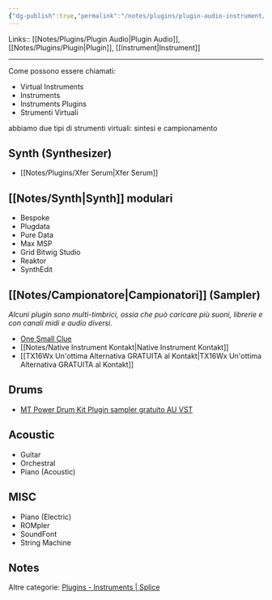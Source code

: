 ```yaml
---
{"dg-publish":true,"permalink":"/notes/plugins/plugin-audio-instrument/"}
---
```


Links:: [[Notes/Plugins/Plugin Audio\|Plugin Audio]], [[Notes/Plugins/Plugin\|Plugin]], [[Instrument\|Instrument]]

---

Come possono essere chiamati:
- Virtual Instruments
- Instruments
- Instruments Plugins
- Strumenti Virtuali

abbiamo due tipi di strumenti virtuali: sintesi e campionamento

## Synth (Synthesizer)

- [[Notes/Plugins/Xfer Serum\|Xfer Serum]]

## [[Notes/Synth\|Synth]] modulari

- Bespoke
- Plugdata
- Pure Data 
- Max MSP
- Grid Bitwig Studio
- Reaktor
- SynthEdit


## [[Notes/Campionatore\|Campionatori]] (Sampler)

_Alcuni plugin sono multi-timbrici, ossia che può caricare più suoni, librerie e con canali midi e audio diversi._

- [One Small Clue](https://www.onesmallclue.com/)
- [[Notes/Native Instrument Kontakt\|Native Instrument Kontakt]]
- [[TX16Wx Un'ottima Alternativa GRATUITA al Kontakt\|TX16Wx Un'ottima Alternativa GRATUITA al Kontakt]]


## Drums

- [MT Power Drum Kit Plugin sampler gratuito AU VST](https://www.powerdrumkit.com/it/)

## Acoustic

- Guitar
- Orchestral
- Piano (Acoustic)

## MISC

- Piano (Electric)
- ROMpler
- SoundFont
- String Machine


## Notes

Altre categorie: [Plugins - Instruments | Splice](https://splice.com/plugins/search?category=instrument)